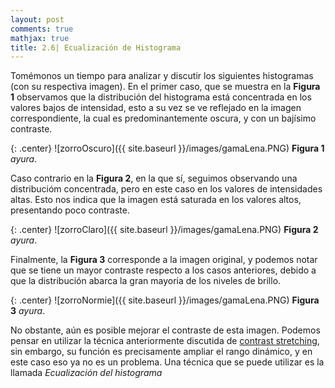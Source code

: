```yaml
---
layout: post
comments: true
mathjax: true
title: 2.6| Ecualización de Histograma
---
```


Tomémonos un tiempo para analizar y discutir los siguientes histogramas (con su respectiva imagen). En el primer caso, que se muestra en la __Figura 1__ observamos que la distribución del histograma está concentrada en los valores bajos de intensidad, esto a su vez se ve reflejado en la imagen correspondiente, la cual es predominantemente oscura, y con un bajísimo contraste. 

{: .center}
![zorroOscuro]({{ site.baseurl }}/images/gamaLena.PNG)
__Figura 1__ _ayura_.

Caso contrario en la __Figura 2__, en la que sí, seguimos observando una distribucióm concentrada, pero en este caso en los valores de intensidades altas. Esto nos indica que la imagen está saturada en los valores altos, presentando poco contraste.

{: .center}
![zorroClaro]({{ site.baseurl }}/images/gamaLena.PNG)
__Figura 2__ _ayura_.

Finalmente, la __Figura 3__ corresponde a la imagen original, y podemos notar que se tiene un mayor contraste respecto a los casos anteriores, debido a que la distribución abarca la gran mayoria de los niveles de brillo.

{: .center}
![zorroNormie]({{ site.baseurl }}/images/gamaLena.PNG)
__Figura 3__ _ayura_.

No obstante, aún es posible mejorar el contraste de esta imagen. Podemos pensar en utilizar la técnica anteriormente discutida de [contrast stretching](https://bryanmed.github.io/LinearTrans/), sin embargo, su función es precisamente ampliar el rango dinámico, y en este caso eso ya no es un problema. Una técnica que se puede utilizar es la llamada _Ecualización del histograma_







